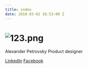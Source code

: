 ```yaml
---
title: index
date: 2018-03-02 16:53:00 Z
---
```


# ![123.png](/uploads/123.png)


Alexander Petrovsky
Product designer

[LinkedIn](https://www.linkedin.com/in/sashapetr/)
[Facebook](www.facebook.com/petrovsky.sasha)